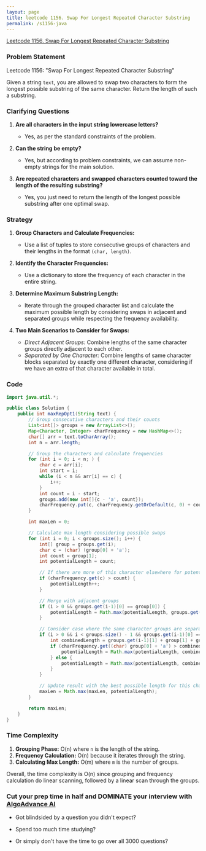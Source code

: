 ```yaml
---
layout: page
title: leetcode 1156. Swap For Longest Repeated Character Substring
permalink: /s1156-java
---
```

[Leetcode 1156. Swap For Longest Repeated Character Substring](https://algoadvance.github.io/algoadvance/l1156)
### Problem Statement

Leetcode 1156: "Swap For Longest Repeated Character Substring"

Given a string `text`, you are allowed to swap two characters to form the longest possible substring of the same character. Return the length of such a substring.

### Clarifying Questions

1. **Are all characters in the input string lowercase letters?**
   - Yes, as per the standard constraints of the problem.
   
2. **Can the string be empty?**
   - Yes, but according to problem constraints, we can assume non-empty strings for the main solution.

3. **Are repeated characters and swapped characters counted toward the length of the resulting substring?**
   - Yes, you just need to return the length of the longest possible substring after one optimal swap.

### Strategy

1. **Group Characters and Calculate Frequencies:**
   - Use a list of tuples to store consecutive groups of characters and their lengths in the format `(char, length)`.

2. **Identify the Character Frequencies:**
   - Use a dictionary to store the frequency of each character in the entire string.

3. **Determine Maximum Substring Length:**
   - Iterate through the grouped character list and calculate the maximum possible length by considering swaps in adjacent and separated groups while respecting the frequency availability.

4. **Two Main Scenarios to Consider for Swaps:**
   - *Direct Adjacent Groups:* Combine lengths of the same character groups directly adjacent to each other.
   - *Separated by One Character:* Combine lengths of same character blocks separated by exactly one different character, considering if we have an extra of that character available in total.

### Code

```java
import java.util.*;

public class Solution {
    public int maxRepOpt1(String text) {
        // Group consecutive characters and their counts
        List<int[]> groups = new ArrayList<>();
        Map<Character, Integer> charFrequency = new HashMap<>();
        char[] arr = text.toCharArray();
        int n = arr.length;

        // Group the characters and calculate frequencies
        for (int i = 0; i < n; ) {
            char c = arr[i];
            int start = i;
            while (i < n && arr[i] == c) {
                i++;
            }
            int count = i - start;
            groups.add(new int[]{c - 'a', count});
            charFrequency.put(c, charFrequency.getOrDefault(c, 0) + count);
        }

        int maxLen = 0;

        // Calculate max length considering possible swaps
        for (int i = 0; i < groups.size(); i++) {
            int[] group = groups.get(i);
            char c = (char) (group[0] + 'a');
            int count = group[1];
            int potentialLength = count;

            // If there are more of this character elsewhere for potential swap
            if (charFrequency.get(c) > count) {
                potentialLength++;
            }

            // Merge with adjacent groups
            if (i > 0 && groups.get(i-1)[0] == group[0]) {
                potentialLength = Math.max(potentialLength, groups.get(i-1)[1] + group[1] + (charFrequency.get(c) > (groups.get(i-1)[1] + group[1]) ? 1 : 0));
            }

            // Consider case where the same character groups are separated by one different character
            if (i > 0 && i < groups.size() - 1 && groups.get(i-1)[0] == group[0] && i < groups.size() - 1 && groups.get(i+1)[0] == group[0]) {
                int combinedLength = groups.get(i-1)[1] + group[1] + groups.get(i+1)[1];
                if (charFrequency.get((char) group[0] + 'a') > combinedLength - group[1]) {
                    potentialLength = Math.max(potentialLength, combinedLength + 1);
                } else {
                    potentialLength = Math.max(potentialLength, combinedLength);
                }
            }

            // Update result with the best possible length for this character
            maxLen = Math.max(maxLen, potentialLength);
        }

        return maxLen;
    }
}
```

### Time Complexity

1. **Grouping Phase:** O(n) where `n` is the length of the string.
2. **Frequency Calculation:** O(n) because it iterates through the string.
3. **Calculating Max Length:** O(m) where `m` is the number of groups.

Overall, the time complexity is O(n) since grouping and frequency calculation do linear scanning, followed by a linear scan through the groups.


### Cut your prep time in half and DOMINATE your interview with [AlgoAdvance AI](https://algoAdvance.com)

- Got blindsided by a question you didn't expect?

- Spend too much time studying?

- Or simply don't have the time to go over all 3000 questions?

